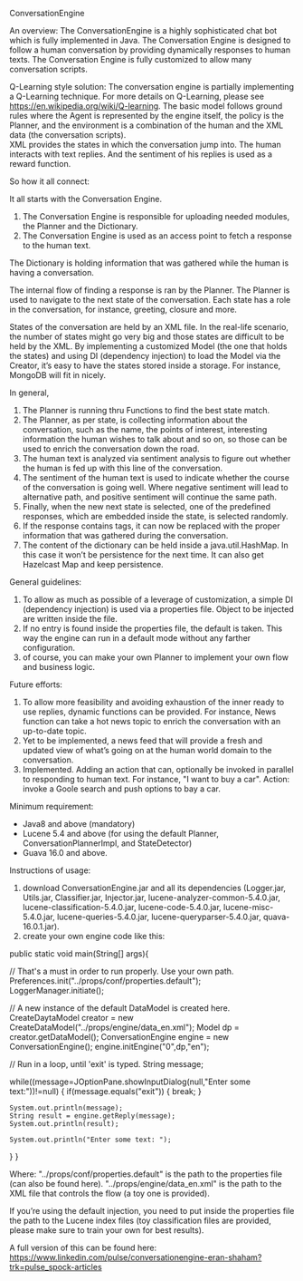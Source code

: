 ConversationEngine

An overview:
The ConversationEngine is a highly sophisticated chat bot which is fully implemented in Java.
The Conversation Engine is designed to follow a human conversation by providing dynamically responses to human texts. The Conversation Engine is fully customized to allow many conversation scripts.

Q-Learning style solution:
The conversation engine is partially implementing a Q-Learning technique. For more details on Q-Learning, please see https://en.wikipedia.org/wiki/Q-learning.
The basic model follows ground rules where the Agent is represented by the engine itself, the policy is the Planner, and the environment is a combination of the human and the XML data (the conversation scripts).  
XML provides the states in which the conversation jump into.
The human interacts with text replies. And the sentiment of his replies is used as a reward function.

So how it all connect:

It all starts with the Conversation Engine. 
1. The Conversation Engine is responsible for uploading needed modules, the Planner and the Dictionary.
2. The Conversation Engine is used as an access point to fetch a response to the human text.

The Dictionary is holding information that was gathered while the human is having a conversation.

The internal flow of finding a response is ran by the Planner. The Planner is used to navigate to the next state of the conversation. Each state has a role in the conversation, for instance, greeting, closure and more.

States of the conversation are held by an XML file. In the real-life scenario, the number of states might go very big and those states are difficult to be held by the XML. By implementing a customized Model (the one that holds the states) and using DI (dependency injection) to load the Model via the Creator, it’s easy to have the states stored inside a storage. For instance, MongoDB will fit in nicely. 

In general, 
1. The Planner is running thru Functions to find the best state match.
2. The Planner, as per state, is collecting information about the conversation, such as the name, the points of interest, interesting information the human wishes to talk about and so on, so those can be used to enrich the conversation down the road.
3. The human text is analyzed via sentiment analysis to figure out whether the human is fed up with this line of the conversation.
4. The sentiment of the human text is used to indicate whether the course of the conversation is going well. Where negative sentiment will lead to alternative path, and positive sentiment will continue the same path. 
5. Finally, when the new next state is selected, one of the predefined responses, which are embedded inside the state, is selected randomly.
6. If the response contains tags, it can now be replaced with the proper information that was gathered during the conversation.
7. The content of the dictionary can be held inside a java.util.HashMap. In this case it won’t be persistence for the next time. It can also get Hazelcast Map and keep persistence.

General guidelines:
1. To allow as much as possible of a leverage of customization, a simple DI (dependency injection) is used via a properties file. Object to be injected are written inside the file.
2. If no entry is found inside the properties file, the default is taken. This way the engine can run in a default mode without any farther configuration.
3. of course, you can make your own Planner to implement your own flow and business logic.



Future efforts:
1. To allow more feasibility and avoiding exhaustion of the inner ready to use replies, dynamic functions can be provided. For instance, News function can take a hot news topic to enrich the conversation with an up-to-date topic.
2. Yet to be implemented, a news feed that will provide a fresh and updated view of what’s going on at the human world domain to the conversation.
3. Implemented. Adding an action that can, optionally be invoked in parallel to responding to human text. For instance, "I want to buy a car". Action: invoke a Goole search and push options to bay a car.

Minimum requirement:
- Java8 and above (mandatory)
- Lucene 5.4 and above (for using the default Planner, ConversationPlannerImpl, and StateDetector)
- Guava 16.0 and above.


Instructions of usage:
1. download ConversationEngine.jar and all its dependencies (Logger.jar, Utils.jar, Classifier.jar, Injector.jar, lucene-analyzer-common-5.4.0.jar, lucene-classification-5.4.0.jar, lucene-code-5.4.0.jar, lucene-misc-5.4.0.jar, lucene-queries-5.4.0.jar, lucene-queryparser-5.4.0.jar, quava-16.0.1.jar).
2. create your own engine code like this:

public static void main(String[] args){

// That's a must in order to run properly. Use your own path.
Preferences.init("../props/conf/properties.default");
LoggerManager.initiate();

// A new instance of the default DataModel is created here.        
CreateDaytaModel creator = new CreateDataModel("../props/engine/data_en.xml");
Model dp = creator.getDataModel();
ConversationEngine engine = new ConversationEngine();
engine.initEngine("0",dp,"en");

// Run in a loop, until 'exit' is typed.
String message;

while((message=JOptionPane.showInputDialog(null,"Enter some text:"))!=null)
{
    if(message.equals("exit"))
    {
        break;
    }
                
    System.out.println(message);
    String result = engine.getReply(message);
    System.out.println(result);
    
    System.out.println("Enter some text: ");
}
}
        
Where:
"../props/conf/properties.default" is the path to the properties file (can also be found here).
"../props/engine/data_en.xml" is the path to the XML file that controls the flow (a toy one is provided).

If you’re using the default injection, you need to put inside the properties file the path to the Lucene index files (toy classification files are provided, please make sure to train your own for best results).


A full version of this can be found here: https://www.linkedin.com/pulse/conversationengine-eran-shaham?trk=pulse_spock-articles
